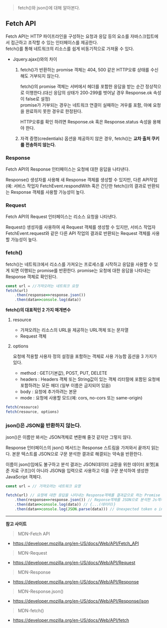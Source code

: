 >fetch()와 json()에 대해 알아본다.

## Fetch API
Fetch API는 HTTP 파이프라인을 구성하는 요청과 응답 등의 요소를 자바스크립트에서 접근하고 조작할 수 있는 인터페이스를 제공한다.  <br>
fetch()를 통해 네트워크의 리소스를 쉽게 비동기적으로 가져올 수 있다.

* Jquery.ajax()와의 차이

	1. fetch()가 반환하는 promise 객체는 404, 500 같은 HTTP오류 상태를 수신해도 거부되지 않는다.
		
		fetch()의 promise 객체는 서버에서 헤더를 포함한 응답을 받는 순간 정상적으로 이행한다.(대신 응답의 상태가 200-299를 벗어날 경우 Response.ok 속성이 false로 설정) <br> promise가 거부되는 경우는 네트워크 연결이 실패하는 겨우를 포함, 아예 요청을 완료하지 못한 경우로 한정된다.

		HTTP오류를 확인 하려면 Response.ok 혹은 Response.status 속성을 용해야 한다.
	2. 자격 증명(credentials) 옵션을 제공하지 않은 경우, fetch()는 **교차 출처 쿠키를 전송하지 않는다.**

### Response
Fetch API의 Response 인터페이스는 요청에 대한 응답을 나타낸다.

Response() 생성자를 사용해 새 Response 객체를 생성할 수 있지만, 다른 API작업(예: 서비스 작업자 FetchEvent.respondWith 혹은 간단한 fetch())의 결과로 반환되는 Response 객체를 사용할 가능성이 높다. 

### Request
Fetch API의 Request 인터페이스는 리소스 요청을 나타낸다.

Request() 생성자를 사용하여 새 Request 객체를 생성할 수 있지만, 서비스 작업자 FetchEvent.request와 같은 다른 API 작업의 결과로 반환되는 Request 객체를 사용할 가능성이 높다.

### fetch()
fetch()는 네트워크에서 리소스를 가져오는 프로세스를 시작하고 응답을 사용할 수 있게 되면 이행되는 promise를 반환한다.	promise는 요청에 대한 응답을 나타내는 Response 객체로 확인된다.
```javascript
const url = //가져오려는 네트워크 요청
fetch(url)
	.then(response=>response.json())
	.then(data=>console.log(data))
```
**fetch()의 대표적인 2 가지 매개변수**
1. resource
	* 가져오려는 리소스의 URL을 제공하는 URL객체 또는 문자열
	* Request 객체
2. options
	
	요청에 적용할 사용자 정의 설정을 포함하는 객체로 사용 가능함 옵션을 3 가지가 있다.
	* method : GET(기본값), POST, PUT, DELETE
	* headers : Headers 객체 또는 String값이 있는 객체 리터럴에 포함된 요청에 포함하려는 모든 헤더 (일부 이름은 금지되어 있음)
	* body : 요청에 추가하려는 본문
	* mode : 요청에 사용할 모드(예: cors, no-cors 또는 same-origin)

```javascript
fetch(resource)
fetch(resource, options)
```

### json()은 JSON을 반환하지 않는다.
json()은 이름만 봐서는 JSON객체로 변환해 줄것 같지만 그렇지 않다.

Response 인터페이스의 json() 메서드는 Response 스트림을 가져와서 끝까지 읽는다. 본문 텍스트를 JSON으로 구문 분석한 결과로 해결되는 약속을 반환한다.

이름이 json()임에도 불구하고 분석 결과는 JSON(데이터 교환을 위한 데이터 포멧[표준 자료 구조])이 아니라 JSON을 입력으로 사용하고 이를 구문 분석하여 생성한 JavaScript 객체다.
```javascript
const url = // 가져오려는 네트워크 요청

fetch(url) // 요청에 대한 응답을 나타내는 Response객체를 결과값으로 하는 Promise 객체를 반환
	.then(response=>response.json()) // Reponse객체를 JSON으로 분석한 Js객체를 결과값으로 하는 Promise객체를 반환
	.then(data=>console.log(data)) // {...(데이터)}
	.then(data=>console.log(JSON.parse(data))) // Unexpected token o in JSON at position 1 || data가 JSON이 아니라 javascript 객체이기 떄문에 오류가 발생한다.
```

___
**참고 사이트**

>MDN-Fetch API
* https://developer.mozilla.org/en-US/docs/Web/API/Fetch_API

>MDN-Request
* https://developer.mozilla.org/en-US/docs/Web/API/Request

>MDN-Response
* https://developer.mozilla.org/en-US/docs/Web/API/Response

>MDN-Response.json()
* https://developer.mozilla.org/en-US/docs/Web/API/Response/json

>MDN-fetch()
* https://developer.mozilla.org/en-US/docs/Web/API/fetch